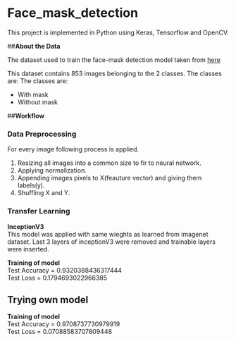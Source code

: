 # Face_mask_detection

This project is implemented in Python using Keras, Tensorflow and OpenCV.

##**About the Data**

The dataset used to train the face-mask detection model taken from [here](https://github.com/prajnasb/observations/tree/master/experiements/data)

This dataset contains 853 images belonging to the 2 classes. The classes are:
The classes are:
- With mask
- Without mask

##**Workflow**
### Data Preprocessing
For every image following process is applied.
  1. Resizing all images into a common size to fir to neural network.
  2. Applying normalization.
  3. Appending images pixels to X(feauture vector) and giving them labels(y).
  4. Shuffling X and Y.

### Transfer Learning
 **InceptionV3**<br>
     This model was applied with same wieghts as learned from imagenet dataset. Last 3 layers of inceptionV3 were removed and trainable  layers were inserted.<br>
     
   **Training of model** <br>
 Test Accuracy = 0.9320388436317444<br>
 Test Loss = 0.1794693022966385<br>
  
 ## Trying own model
 
   **Training of model** <br>
 Test Accuracy = 0.9708737730979919<br>
 Test Loss = 0.07088583707809448<br>
